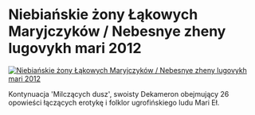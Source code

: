 Niebiańskie żony Łąkowych Maryjczyków / Nebesnye zheny lugovykh mari 2012 
=============
[![Niebiańskie żony Łąkowych Maryjczyków / Nebesnye zheny lugovykh mari 2012 ](http://vidos.pl/images/player.gif)](http://vidos.pl/niebianskie-zony-akowych-maryjczykow-nebesnye-zheny-lugovykh-mari-2012)

 Kontynuacja 'Milczących dusz', swoisty Dekameron obejmujący 26 opowieści łączących erotykę i folklor ugrofińskiego ludu Mari Eł.
